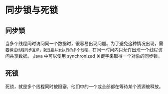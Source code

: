 # 同步锁与死锁

## 同步锁

当多个线程同时访问同一个数据时，很容易出现问题。为了避免这种情况出现，需要`保证线程同步互斥，就是指并发执行的多个线程`，在同一时间内只允许出现一个线程访问共享数据。
Java 中可以使用 synchronized 关键字来取得一个对象的同步锁。


## 死锁

死锁，就是多个线程同时被阻塞，他们中的一个或全部都在等待某个资源被释放。
